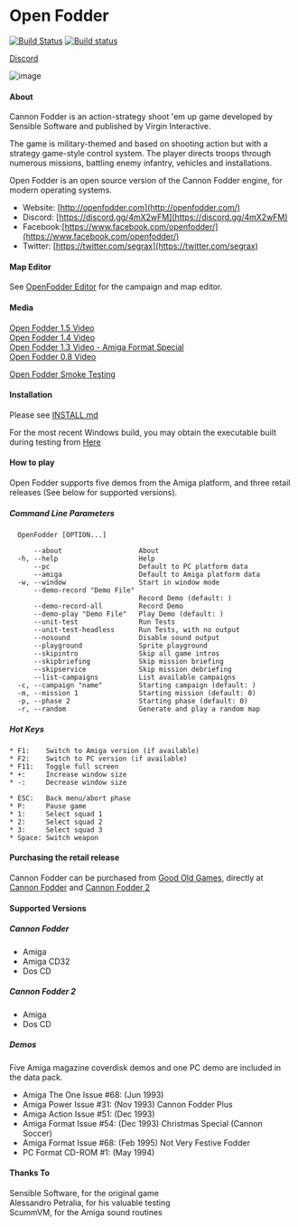 # Open Fodder
[![Build Status](https://api.travis-ci.com/OpenFodder/openfodder.svg?branch=master)](https://travis-ci.com/OpenFodder/openfodder)
[![Build status](https://ci.appveyor.com/api/projects/status/7pc2r2qe4niv4848?svg=true)](https://ci.appveyor.com/project/segrax/openfodder)
  
[Discord](https://discord.gg/4mX2wFM)  

![image](https://user-images.githubusercontent.com/1327406/49718991-f1bd6e00-fcaf-11e8-88e3-68136828c2d1.png)

#### About

Cannon Fodder is an action-strategy shoot 'em up game developed by Sensible Software and published by Virgin Interactive.

The game is military-themed and based on shooting action but with a strategy game-style 
control system. The player directs troops through numerous missions, battling enemy infantry, vehicles and installations.

Open Fodder is an open source version of the Cannon Fodder engine, for modern operating systems.
  
* Website: [http://openfodder.com](http://openfodder.com/)
* Discord: [https://discord.gg/4mX2wFM](https://discord.gg/4mX2wFM)
* Facebook:[https://www.facebook.com/openfodder/](https://www.facebook.com/openfodder/)
* Twitter: [https://twitter.com/segrax](https://twitter.com/segrax)
  
#### Map Editor

See [OpenFodder Editor](https://github.com/OpenFodder/editor) for the campaign and map editor.


#### Media

[Open Fodder 1.5 Video](https://youtu.be/f16FarouchY)  
[Open Fodder 1.4 Video](https://youtu.be/jb4TmM9zcr4)  
[Open Fodder 1.3 Video - Amiga Format Special](https://www.youtube.com/watch?v=aSGOTSw-LlI)  
[Open Fodder 0.8 Video](https://www.youtube.com/watch?v=7AjELdOzoaw)  

[Open Fodder Smoke Testing](https://youtu.be/z-Lct_oxu0k)

#### Installation

Please see [INSTALL.md](https://github.com/OpenFodder/openfodder/blob/master/INSTALL.md)
  
For the most recent Windows build, you may obtain the executable built during testing from [Here](https://s3.amazonaws.com/openfodder-builds/OpenFodder-latest.zip) 
  
#### How to play

Open Fodder supports five demos from the Amiga platform, and three retail releases (See below for supported versions).
  
##### Command Line Parameters
```
  OpenFodder [OPTION...]  
  
      --about                   About  
  -h, --help                    Help  
      --pc                      Default to PC platform data  
      --amiga                   Default to Amiga platform data  
  -w, --window                  Start in window mode  
      --demo-record "Demo File"
                                Record Demo (default: )  
      --demo-record-all         Record Demo  
      --demo-play "Demo File"   Play Demo (default: )  
      --unit-test               Run Tests  
      --unit-test-headless      Run Tests, with no output  
      --nosound                 Disable sound output  
      --playground              Sprite playground  
      --skipintro               Skip all game intros  
      --skipbriefing            Skip mission briefing  
      --skipservice             Skip mission debriefing  
      --list-campaigns          List available campaigns  
  -c, --campaign "name"         Starting campaign (default: )  
  -m, --mission 1               Starting mission (default: 0)  
  -p, --phase 2                 Starting phase (default: 0)  
  -r, --random                  Generate and play a random map  
```
  
##### Hot Keys
  
```
* F1:    Switch to Amiga version (if available)
* F2:    Switch to PC version (if available)
* F11:   Toggle full screen
* +:     Increase window size
* -:     Decrease window size  

* ESC:   Back menu/abort phase
* P:     Pause game
* 1:     Select squad 1
* 2:     Select squad 2
* 3:     Select squad 3
* Space: Switch weapon
```
  
#### Purchasing the retail release

Cannon Fodder can be purchased from [Good Old Games](http://www.gog.com), directly at [Cannon Fodder](http://www.gog.com/game/cannon_fodder) and [Cannon Fodder 2](http://www.gog.com/game/cannon_fodder_2)  
  
  
#### Supported Versions
  
##### Cannon Fodder
  
* Amiga
* Amiga CD32
* Dos CD
  
##### Cannon Fodder 2
  
* Amiga
* Dos CD
  
##### Demos
  
Five Amiga magazine coverdisk demos and one PC demo are included in the data pack.  
  
* Amiga The One Issue #68: (Jun 1993)
* Amiga Power   Issue #31: (Nov 1993) Cannon Fodder Plus
* Amiga Action  Issue #51: (Dec 1993)
* Amiga Format  Issue #54: (Dec 1993) Christmas Special (Cannon Soccer)
* Amiga Format  Issue #68: (Feb 1995) Not Very Festive Fodder
* PC    Format 	CD-ROM #1: (May 1994)
  
#### Thanks To

Sensible Software, for the original game  
Alessandro Petralia, for his valuable testing  
ScummVM, for the Amiga sound routines  

